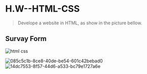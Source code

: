 # H.W--HTML-CSS
> Develope a website in HTML, as show in the picture bellow.

## Survay Form

![html   css](https://user-images.githubusercontent.com/92260175/187209063-c03d33e2-35be-46d2-a554-9b31e10de26a.png)



![085c5c1b-8ce8-40de-be54-601c42bebad0](https://user-images.githubusercontent.com/92260175/187210273-9d501c4c-f64f-4830-b92e-5ce6ca13c3d4.png) ![14dc7553-8f57-44d6-a533-bc79e1727a6e](https://user-images.githubusercontent.com/92260175/187210288-d24721be-9660-4b18-91c5-4b1bed10c030.png)
